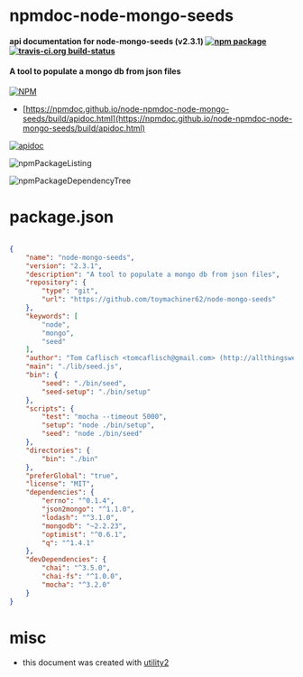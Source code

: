 # npmdoc-node-mongo-seeds

#### api documentation for  node-mongo-seeds (v2.3.1)  [![npm package](https://img.shields.io/npm/v/npmdoc-node-mongo-seeds.svg?style=flat-square)](https://www.npmjs.org/package/npmdoc-node-mongo-seeds) [![travis-ci.org build-status](https://api.travis-ci.org/npmdoc/node-npmdoc-node-mongo-seeds.svg)](https://travis-ci.org/npmdoc/node-npmdoc-node-mongo-seeds)

#### A tool to populate a mongo db from json files

[![NPM](https://nodei.co/npm/node-mongo-seeds.png?downloads=true&downloadRank=true&stars=true)](https://www.npmjs.com/package/node-mongo-seeds)

- [https://npmdoc.github.io/node-npmdoc-node-mongo-seeds/build/apidoc.html](https://npmdoc.github.io/node-npmdoc-node-mongo-seeds/build/apidoc.html)

[![apidoc](https://npmdoc.github.io/node-npmdoc-node-mongo-seeds/build/screenCapture.buildCi.browser.%252Ftmp%252Fbuild%252Fapidoc.html.png)](https://npmdoc.github.io/node-npmdoc-node-mongo-seeds/build/apidoc.html)

![npmPackageListing](https://npmdoc.github.io/node-npmdoc-node-mongo-seeds/build/screenCapture.npmPackageListing.svg)

![npmPackageDependencyTree](https://npmdoc.github.io/node-npmdoc-node-mongo-seeds/build/screenCapture.npmPackageDependencyTree.svg)



# package.json

```json

{
    "name": "node-mongo-seeds",
    "version": "2.3.1",
    "description": "A tool to populate a mongo db from json files",
    "repository": {
        "type": "git",
        "url": "https://github.com/toymachiner62/node-mongo-seeds"
    },
    "keywords": [
        "node",
        "mongo",
        "seed"
    ],
    "author": "Tom Caflisch <tomcaflisch@gmail.com> (http://allthingswebdesign.com)",
    "main": "./lib/seed.js",
    "bin": {
        "seed": "./bin/seed",
        "seed-setup": "./bin/setup"
    },
    "scripts": {
        "test": "mocha --timeout 5000",
        "setup": "node ./bin/setup",
        "seed": "node ./bin/seed"
    },
    "directories": {
        "bin": "./bin"
    },
    "preferGlobal": "true",
    "license": "MIT",
    "dependencies": {
        "errno": "^0.1.4",
        "json2mongo": "^1.1.0",
        "lodash": "^3.1.0",
        "mongodb": "~2.2.23",
        "optimist": "^0.6.1",
        "q": "^1.4.1"
    },
    "devDependencies": {
        "chai": "^3.5.0",
        "chai-fs": "^1.0.0",
        "mocha": "^3.2.0"
    }
}
```



# misc
- this document was created with [utility2](https://github.com/kaizhu256/node-utility2)
